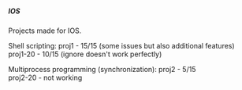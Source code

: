 ##### IOS
Projects made for IOS.

Shell scripting:
proj1 - 15/15 (some issues but also additional features)  
proj1-20 - 10/15 (ignore doesn't work perfectly)  

Multiprocess programming (synchronization):
proj2 - 5/15  
proj2-20 - not working  
